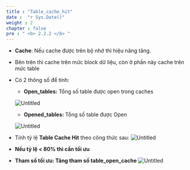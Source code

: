 ```yaml
---
title : "Table_cache_hit"
date :  "r Sys.Date()"
weight : 2
chapter : false
pre : " <b> 2.2.2 </b> "
---
```


- **Cache**: Nếu cache được trên bộ nhớ thì hiệu năng tăng.
- Bên trên thì cache trên mức block dữ liệu, còn ở phần này cache trên mức table
- Có 2 thông số để tính:
    - **Open_tables:** Tổng số table được open trong caches
    
    ![Untitled](/images/2.optimization/015-table1.png)
    
    - **Opened_tables:** Tổng số table được Open
    
    ![Untitled](/images/2.optimization/016-table2.png)
    
- Tính tỷ lệ **Table Cache Hit** theo công thức sau:
    ![Untitled](/images/2.optimization/018-formular2.png)


- **Nếu tỷ lệ < 80% thì cần tối ưu**
- **Tham số tối ưu: Tăng tham số table_open_cache**
    ![Untitled](/images/2.optimization/017-table3.png)